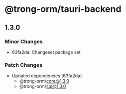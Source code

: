 # @trong-orm/tauri-backend

## 1.3.0

### Minor Changes

- 63fa2da: Changeset package set

### Patch Changes

- Updated dependencies [63fa2da]
  - @trong-orm/core@1.3.0
  - @trong-orm/sql@1.3.0
